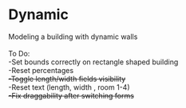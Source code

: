 Dynamic
=======

Modeling a building with dynamic walls<br>
<br>
To Do:<br>
-Set bounds correctly on rectangle shaped building<br>
-Reset percentages<br>
<strike>-Toggle length/width fields visibility<br></strike>
-Reset text (length, width , room 1-4)<br>
<strike>-Fix draggability after switching forms</strike>
